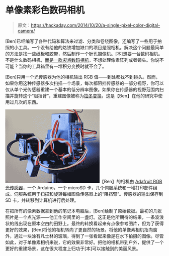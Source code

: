 # 单像素彩色数码相机

> 原文：<https://hackaday.com/2014/10/20/a-single-pixel-color-digital-camera/>

[Ben]已经编写了各种代码和算法来过滤、分类和卷绕图像，还编写了一些用于拍照的小工具。一个没有给他的烙铁增加缺口的项目是照相机。解决这个问题最简单的方法是找一些纸板和胶带，然后制作一个针孔摄像机。[本]想要一台数码相机。不是什么数码相机，[而是一款*彩色*数码相机](http://www.gperco.com/2014/10/single-pixel-camera.html)，不想处理像素阵列或者镜头。你说不可能？当你的工具箱里有一堆积分变换时就不会了。

[Ben]只用一个光传感器为他的相机输出 RGB 值——到处都找不到镜头。然而，如果你用这种传感器多次扫描一个场景，每次都阻挡传感器的一部分视野，你可以仅从单个光传感器重建一个基本的低分辨率图像。如果你在传感器的视野范围内扫描并旋转这个“阻挡臂”，重建图像被称为[拉冬变换](http://en.wikipedia.org/wiki/Radon_transform)，这是【Ben】在他的研究中使用过几次的东西。

![camera](img/0c0e0d7d76331f820eff3d45e53d5c90.png)【Ben】的相机由 [Adafruit RGB 光传感器](http://www.adafruit.com/product/1334)，一个 Arduino，一个 microSD 卡，几个伺服系统和一堆打印部件组成。伺服系统用于扫描和旋转每幅图像传感器上的“阻挡臂”。传感器的输出保存到 SD 卡，并转移到计算机进行后处理。

在把所有的像素数据拿到他的笔记本电脑后，[Ben]绘制了原始数据。最初的几张照片是一个点光源——他工作空间里的一盏灯。这正是他所期待的结果，一条波浪状的线出现在原本空白的田野上。最终的转换看起来有点像参考图片，但为了获得更好的效果，[Ben]将他的相机转向了更自然的场景。将他的单像素相机指向窗外，通过一块涂有凡士林的玻璃，得到了一张看起来像是在水下拍摄的图像。尽管如此，对于单像素相机来说，它的效果非常好。把他的相机带到户外，提供了一个更好的重建场景，这在很大程度上归功于[本]可以接触到的美丽风景。